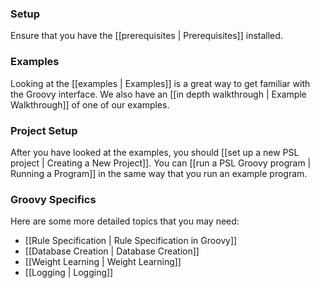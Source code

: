 ### Setup
Ensure that you have the [[prerequisites | Prerequisites]] installed.

### Examples
Looking at the [[examples | Examples]] is a great way to get familiar with the Groovy interface.
We also have an [[in depth walkthrough | Example Walkthrough]] of one of our examples.

### Project Setup
After you have looked at the examples, you should [[set up a new PSL project | Creating a New Project]].
You can [[run a PSL Groovy program | Running a Program]] in the same way that you run an example program.

### Groovy Specifics
Here are some more detailed topics that you may need:
- [[Rule Specification | Rule Specification in Groovy]]
- [[Database Creation | Database Creation]]
- [[Weight Learning | Weight Learning]]
- [[Logging | Logging]]